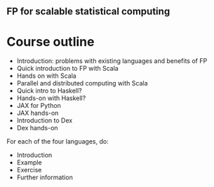 ## FP for scalable statistical computing

# Course outline

* Introduction: problems with existing languages and benefits of FP
* Quick introduction to FP with Scala
* Hands on with Scala
* Parallel and distributed computing with Scala
* Quick intro to Haskell?
* Hands-on with Haskell?
* JAX for Python
* JAX hands-on
* Introduction to Dex
* Dex hands-on




For each of the four languages, do:

* Introduction
* Example
* Exercise
* Further information


